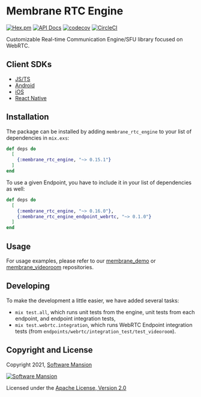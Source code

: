 # Membrane RTC Engine

[![Hex.pm](https://img.shields.io/hexpm/v/membrane_rtc_engine.svg)](https://hex.pm/packages/membrane_rtc_engine)
[![API Docs](https://img.shields.io/badge/api-docs-yellow.svg?style=flat)](https://hexdocs.pm/membrane_rtc_engine)
[![codecov](https://codecov.io/gh/jellyfish-dev/membrane_rtc_engine/branch/master/graph/badge.svg?token=9F1XHHUY2B)](https://codecov.io/gh/jellyfish-dev/membrane_rtc_engine)
[![CircleCI](https://circleci.com/gh/jellyfish-dev/membrane_rtc_engine.svg?style=svg)](https://circleci.com/gh/jellyfish-dev/membrane_rtc_engine)

Customizable Real-time Communication Engine/SFU library focused on WebRTC.

## Client SDKs

- [JS/TS](https://github.com/jellyfish-dev/membrane-webrtc-js)
- [Android](https://github.com/jellyfish-dev/membrane-webrtc-android)
- [iOS](https://github.com/jellyfish-dev/membrane-webrtc-ios)
- [React Native](https://github.com/jellyfish-dev/react-native-membrane-webrtc)

## Installation

The package can be installed by adding `membrane_rtc_engine` to your list of dependencies in `mix.exs`:

```elixir
def deps do
  [
    {:membrane_rtc_engine, "~> 0.15.1"}
  ]
end
```

To use a given Endpoint, you have to include it in your list of dependencies as well:
```elixir
def deps do
  [
    {:membrane_rtc_engine, "~> 0.16.0"},
    {:membrane_rtc_engine_endpoint_webrtc, "~> 0.1.0"}
  ]
end
```

## Usage

For usage examples, please refer to our [membrane_demo](https://github.com/membraneframework/membrane_demo/tree/master/webrtc_videoroom) or
[membrane_videoroom](https://github.com/membraneframework/membrane_videoroom) repositories.

## Developing

To make the development a little easier, we have added several tasks:
 - `mix test.all`, which runs unit tests from the engine, unit tests from each endpoint, and
   endpoint integration tests,
 - `mix test.webrtc.integration`, which runs WebRTC Endpoint integration tests
   (from `endpoints/webrtc/integration_test/test_videoroom`).

## Copyright and License

Copyright 2021, [Software Mansion](https://swmansion.com/?utm_source=git&utm_medium=readme&utm_campaign=membrane_rtc_engine)

[![Software Mansion](https://logo.swmansion.com/logo?color=white&variant=desktop&width=200&tag=membrane-github)](https://swmansion.com/?utm_source=git&utm_medium=readme&utm_campaign=membrane_rtc_engine)

Licensed under the [Apache License, Version 2.0](LICENSE)
